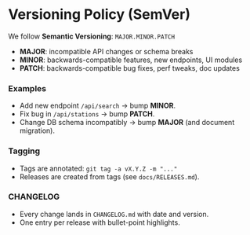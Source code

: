 # Versioning Policy (SemVer)

We follow **Semantic Versioning**: `MAJOR.MINOR.PATCH`

- **MAJOR**: incompatible API changes or schema breaks
- **MINOR**: backwards-compatible features, new endpoints, UI modules
- **PATCH**: backwards-compatible bug fixes, perf tweaks, doc updates

### Examples
- Add new endpoint `/api/search` → bump **MINOR**.
- Fix bug in `/api/stations` → bump **PATCH**.
- Change DB schema incompatibly → bump **MAJOR** (and document migration).

### Tagging
- Tags are annotated: `git tag -a vX.Y.Z -m "..."`
- Releases are created from tags (see `docs/RELEASES.md`).

### CHANGELOG
- Every change lands in `CHANGELOG.md` with date and version.
- One entry per release with bullet-point highlights.
